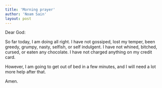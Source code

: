 ```yaml
---
title: 'Morning prayer'
author: 'Noam Sain'
layout: post
---
```


Dear God:

So far today, I am doing all right. I have not gossiped, lost my temper, been greedy, grumpy, nasty, selfish, or self indulgent. I have not whined, bitched, cursed, or eaten any chocolate. I have not charged anything on my credit card.

However, I am going to get out of bed in a few minutes, and I will need a lot more help after that.

Amen.